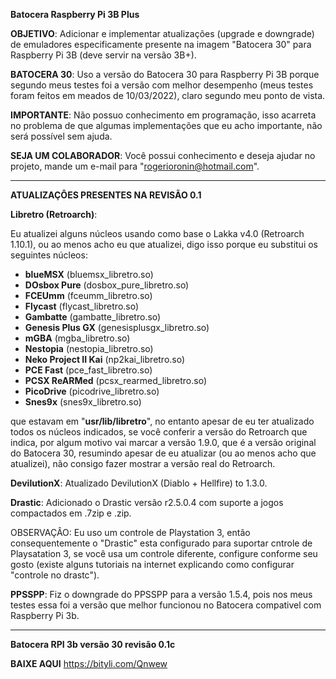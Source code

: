 **Batocera Raspberry Pi 3B Plus**

**OBJETIVO**:
Adicionar e implementar atualizações (upgrade e downgrade) de emuladores especificamente presente na imagem "Batocera 30" para Raspberry Pi 3B (deve servir na versão 3B+).

**BATOCERA 30**:
Uso a versão do Batocera 30 para Raspberry Pi 3B porque segundo meus testes foi a versão com melhor desempenho (meus testes foram feitos em meados de 10/03/2022), claro segundo meu ponto de vista.

**IMPORTANTE**:
Não possuo conhecimento em programação, isso acarreta no problema de que algumas implementações que eu acho importante, não será possível sem ajuda.

**SEJA UM COLABORADOR**:
Você possui conhecimento e deseja ajudar no projeto, mande um e-mail para "rogerioronin@hotmail.com".

---------------------------------------------------------------------------------------------------------------------------------------------------------

**ATUALIZAÇÔES PRESENTES NA REVISÃO 0.1**

**Libretro (Retroarch)**:

Eu atualizei alguns núcleos usando como base o Lakka v4.0 (Retroarch 1.10.1), ou ao menos acho eu que atualizei, digo isso porque eu substitui os seguintes núcleos:

- **blueMSX** (bluemsx_libretro.so)
- **DOsbox Pure** (dosbox_pure_libretro.so)
- **FCEUmm** (fceumm_libretro.so)
- **Flycast** (flycast_libretro.so)
- **Gambatte** (gambatte_libretro.so)
- **Genesis Plus GX** (genesisplusgx_libretro.so)
- **mGBA** (mgba_libretro.so)
- **Nestopia** (nestopia_libretro.so)
- **Neko Project II Kai** (np2kai_libretro.so)
- **PCE Fast** (pce_fast_libretro.so)
- **PCSX ReARMed** (pcsx_rearmed_libretro.so)
- **PicoDrive** (picodrive_libretro.so)
- **Snes9x** (snes9x_libretro.so)

que estavam em "**usr/lib/libretro**", no entanto apesar de eu ter atualizado todos os núcleos indicados, se você conferir a versão do Retroarch que indica, por algum motivo vai marcar a versão 1.9.0, que é a versão original do Batocera 30, resumindo apesar de eu atualizar (ou ao menos acho que atualizei), não consigo fazer mostrar a versão real do Retroarch.


**DevilutionX**:
Atualizado DevilutionX (Diablo + Hellfire) to 1.3.0.


**Drastic**:
Adicionado o Drastic versão r2.5.0.4 com suporte a jogos compactados em .7zip e .zip.

OBSERVAÇÂO: Eu uso um controle de Playstation 3, então consequentemente o "Drastic" esta configurado para suportar cntrole de Playsatation 3, se você usa um controle diferente, configure conforme seu gosto (existe alguns tutoriais na internet explicando como configurar "controle no drastc").

**PPSSPP**:
Fiz o downgrade do PPSSPP para a versão 1.5.4, pois nos meus testes essa foi a versão que melhor funcionou no Batocera compativel com Raspberry Pi 3b.

---------------------------------------------------------------------------------------------------------------------------------------------------------

**Batocera RPI 3b versão 30 revisão 0.1c**

**BAIXE AQUI** https://bityli.com/Qnwew
